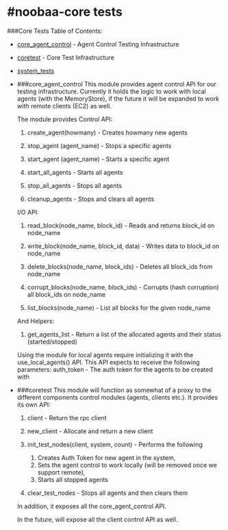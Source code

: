 #noobaa-core tests
===========
###Core Tests Table of Contents:

* [core_agent_control](#core_agent_control) - Agent Control Testing Infrastructure
* [coretest](#coretest) - Core Test Infrastructure
* [system_tests](https://github.com/noobaa/noobaa-core/blob/master/src/test/system_tests/README.md)


* ###core_agent_control
  This module provides agent control API for our testing infrastructure.
  Currently it holds the logic to work with local agents (with the MemoryStore), if the future
  it will be expanded to work with remote clients (EC2) as well.

  The module provides Control API:

    1) create_agent(howmany) - Creates howmany new agents

    2) stop_agent (agent_name) - Stops a specific agents

    3) start_agent (agent_name) - Starts a specific agent

    4) start_all_agents - Starts all agents

    5) stop_all_agents - Stops all agents

    6) cleanup_agents - Stops and clears all agents

  I/O API:

    1) read_block(node_name, block_id) - Reads and returns block_id on node_name

    2) write_block(node_name, block_id, data) - Writes data to block_id on node_name

    3) delete_blocks(node_name, block_ids) - Deletes all block_ids from node_name

    4) corrupt_blocks(node_name, block_ids) - Corrupts (hash corruption) all block_ids on node_name

    5) list_blocks(node_name) - List all blocks for the given node_name

  And Helpers:

    1) get_agents_list - Return a list of the allocated agents and their status (started/stopped)

  Using the module for local agents require initializing it with the use_local_agents() API.
  This API expects to receive the following parameters:
    auth_token - The auth token for the agents to be created with

* ###coretest
  This module will function as somewhat of a proxy to the different components control modules
  (agents, clients etc.). It provides its own API:

    1) client - Return the rpc client

    2) new_client - Allocate and return a new client

    3) init_test_nodes(client, system, count) - Performs the following
        1. Creates Auth Token for new agent in the system,
        2. Sets the agent control to work locally (will be removed once we support remote),
        3. Starts all stopped agents

    4) clear_test_nodes - Stops all agents and then clears them

  In addition, it exposes all the core_agent_control API.

  In the future, will expose all the client control API as well.
